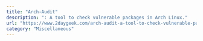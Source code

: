 ```yaml
---
title: "Arch-Audit"
description: ": A tool to check vulnerable packages in Arch Linux."
url: "https://www.2daygeek.com/arch-audit-a-tool-to-check-vulnerable-packages-in-arch-linux/"
category: "Miscellaneous"
---
```

